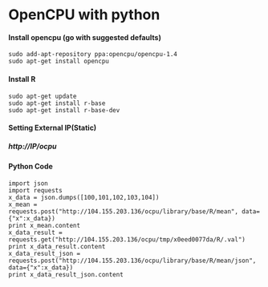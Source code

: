 # OpenCPU with python

#### Install opencpu (go with suggested defaults)
```
sudo add-apt-repository ppa:opencpu/opencpu-1.4
sudo apt-get install opencpu
```
#### Install R
```
sudo apt-get update
sudo apt-get install r-base
sudo apt-get install r-base-dev
```
#### Setting External IP(Static)
##### http://IP/ocpu
#### Python Code 
```
import json
import requests
x_data = json.dumps([100,101,102,103,104])
x_mean = requests.post("http://104.155.203.136/ocpu/library/base/R/mean", data={"x":x_data})
print x_mean.content
x_data_result = requests.get("http://104.155.203.136/ocpu/tmp/x0eed0077da/R/.val")
print x_data_result.content
x_data_result_json = requests.post("http://104.155.203.136/ocpu/library/base/R/mean/json", data={"x":x_data})
print x_data_result_json.content
```




